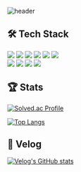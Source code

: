 <div>
  
  <!--Header-->
  ![header](https://capsule-render.vercel.app/api?type=waving&color=gradient&fontSize=50&height=300&section=header&text=Welcome%20to%20wonotter's%20GitHub!%20😊)
  
</div>

<div>
  <!--Body-->
  
  ## 🛠️ Tech Stack
  <!--Java-->
  <img src="https://img.shields.io/badge/JAVA-007396?style=for-the-badge&logo=java&logoColor=white">
  <!--Python-->
  <img src="https://img.shields.io/badge/Python-3776AB?style=for-the-badge&logo=Python&logoColor=white"/>
  <!--C++-->
  <img src="https://img.shields.io/badge/C++-00599C?style=for-the-badge&logo=cplusplus&logoColor=white"/>
  <!--Git-->
  <img src="https://img.shields.io/badge/Git-F05032?style=for-the-badge&logo=git&logoColor=white"/>
  <!--GitHub-->
  <img src="https://img.shields.io/badge/GitHub-181717?style=for-the-badge&logo=github&logoColor=white"/>
  <!--Docker-->
  <img src="https://img.shields.io/badge/Docker-2496ED?style=for-the-badge&logo=docker&logoColor=white"/>
  <br/>
  <!--SpringBoot-->
  <img src="https://img.shields.io/badge/Spring-6DB33F?style=for-the-badge&logo=Spring&logoColor=white">
  <!--SpringSecurity-->
  <img src="https://img.shields.io/badge/Spring Security-6DB33F?style=for-the-badge&logo=Spring Security&logoColor=white">
  <!--Amazon AWS-->
  <img src="https://img.shields.io/badge/Amazon AWS-232F3E?style=for-the-badge&logo=Amazon AWS&logoColor=white"/>
  <!--MySQL-->
  <img src="https://img.shields.io/badge/MySQL-4479A1?style=for-the-badge&logo=MySQL&logoColor=white"/>
  <br/>
    
  ## 🏆 Stats
  [![Solved.ac Profile](http://mazassumnida.wtf/api/v2/generate_badge?boj=lawcreed99)](https://solved.ac/lawcreed99)

  [![Top Langs](https://github-readme-stats.vercel.app/api/top-langs/?username=wonotter)](https://github.com/anuraghazra/github-readme-stats)

</div>

## 📝 Velog
[![Velog's GitHub stats](https://velog-readme-stats.vercel.app/api/list?name=wonotter&limit=1)](https://velog.io/@wonotter)

<!--
**wonotter/wonotter** is a ✨ _special_ ✨ repository because its `README.md` (this file) appears on your GitHub profile.

Here are some ideas to get you started:

- 🔭 I’m currently working on ...
- 🌱 I’m currently learning ...
- 👯 I’m looking to collaborate on ...
- 🤔 I’m looking for help with ...
- 💬 Ask me about ...
- 📫 How to reach me: ...
- 😄 Pronouns: ...
- ⚡ Fun fact: ...
-->
